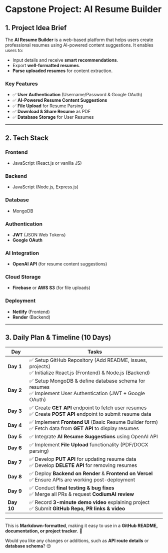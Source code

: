 # Capstone Project: AI Resume Builder

## 1. Project Idea Brief
The **AI Resume Builder** is a web-based platform that helps users create professional resumes using AI-powered content suggestions. It enables users to:
- Input details and receive **smart recommendations**.
- Export **well-formatted resumes**.
- **Parse uploaded resumes** for content extraction.

### **Key Features**
- ✅ **User Authentication** (Username/Password & Google OAuth)
- ✅ **AI-Powered Resume Content Suggestions**
- ✅ **File Upload** for Resume Parsing
- ✅ **Download & Share Resume** as PDF
- ✅ **Database Storage** for User Resumes

---

## 2. Tech Stack

### **Frontend**
- JavaScript (React.js or vanilla JS)

### **Backend**
- JavaScript (Node.js, Express.js)

### **Database**
- MongoDB

### **Authentication**
- **JWT** (JSON Web Tokens)  
- **Google OAuth**  

### **AI Integration**
- **OpenAI API** (for resume content suggestions)

### **Cloud Storage**
- **Firebase** or **AWS S3** (for file uploads)

### **Deployment**
- **Netlify** (Frontend)  
- **Render** (Backend)

---

## 3. Daily Plan & Timeline (10 Days)

| **Day**  | **Tasks** |
|----------|----------|
| **Day 1** | ✅ Setup GitHub Repository (Add README, issues, projects) <br> ✅ Initialize React.js (Frontend) & Node.js (Backend) |
| **Day 2** | ✅ Setup MongoDB & define database schema for resumes <br> ✅ Implement User Authentication (JWT + Google OAuth) |
| **Day 3** | ✅ Create **GET API** endpoint to fetch user resumes <br> ✅ Create **POST API** endpoint to submit resume data |
| **Day 4** | ✅ Implement **Frontend UI** (Basic Resume Builder form) <br> ✅ Fetch data from **GET API** to display resumes |
| **Day 5** | ✅ Integrate **AI Resume Suggestions** using OpenAI API |
| **Day 6** | ✅ Implement **File Upload** functionality (PDF/DOCX parsing) |
| **Day 7** | ✅ Develop **PUT API** for updating resume data <br> ✅ Develop **DELETE API** for removing resumes |
| **Day 8** | ✅ Deploy **Backend on Render** & **Frontend on Vercel** <br> ✅ Ensure APIs are working post-deployment |
| **Day 9** | ✅ Conduct **final testing & bug fixes** <br> ✅ Merge all PRs & request **CodiumAI review** |
| **Day 10** | ✅ Record **3-minute demo video** explaining project <br> ✅ Submit **GitHub Repo, PR links & video** |

---

This is **Markdown-formatted**, making it easy to use in a **GitHub README, documentation, or project tracker**. 🚀  

Would you like any changes or additions, such as **API route details** or **database schema**? 😊
